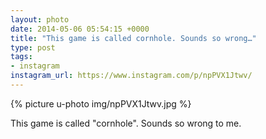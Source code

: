 ```yaml
---
layout: photo
date: 2014-05-06 05:54:15 +0000
title: "This game is called cornhole. Sounds so wrong…"
type: post
tags:
- instagram
instagram_url: https://www.instagram.com/p/npPVX1Jtwv/
---
```


{% picture u-photo img/npPVX1Jtwv.jpg %}

This game is called "cornhole". Sounds so wrong to me.
